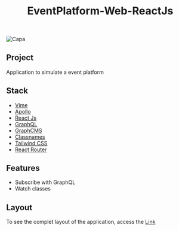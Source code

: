 <h1 align="center">EventPlatform-Web-ReactJs</h1>
<br/>

![Capa](https://user-images.githubusercontent.com/53982668/190944053-8117754f-d39a-486a-8ac0-84d8e8d225db.png)

<h2>Project</h2>
<p>Application to simulate a event platform</p>

<h2>Stack</h2>
<ul>
  <li><a href="https://vimejs.com/" target="_blank">Vime</a></li>
  <li><a href="https://www.apollographql.com/docs/react/">Apollo</a></li>
  <li><a href="https://pt-br.reactjs.org/">React Js</a></li>
  <li><a href="https://graphql.org/">GraphQL</a></li>
  <li><a href="https://hygraph.com/">GraphCMS</a></li>
  <li><a href="https://www.npmjs.com/package/classnames">Classnames</a></li>
  <li><a href="https://tailwindcss.com/">Tailwind CSS</a></li>
  <li><a href="https://reactrouter.com/en/main">React Router</a></li>
</ul>

<h2>Features</h2>
<ul>
 <li>Subscribe with GraphQL</li>
 <li>Watch classes</li>
</ul>

<h2>Layout</h2>
<p>To see the complet layout of the application, access the <a href='https://www.figma.com/file/eOgdL7xBcWouDz2sMccFIK/Plataforma-de-Evento---Ignite-Lab-(Community)'>Link</a></p>
